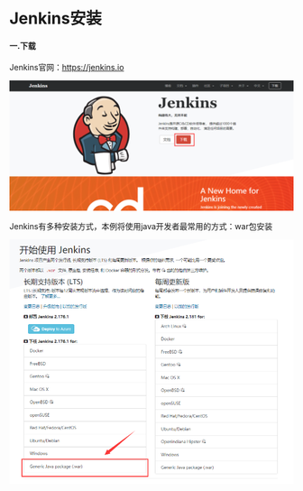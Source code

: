 # Jenkins安装

#### 一.下载

Jenkins官网：<https://jenkins.io>

![1560794050267](assets/1560794050267.png)

Jenkins有多种安装方式，本例将使用java开发者最常用的方式：war包安装

![1560794192569](assets/1560794192569.png)